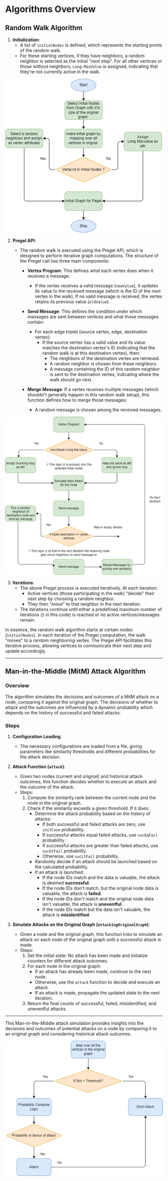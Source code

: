 # Algorithms Overview

## Random Walk Algorithm


1. **Initialization**:
    - A list of `initialNodes` is defined, which represents the starting points of the random walk.
    - For these starting vertices, if they have neighbors, a random neighbor is selected as the initial "next step". For all other vertices or those without neighbors, `Long.MaxValue` is assigned, indicating that they're not currently active in the walk.

![algoInit](./assets/graphInit.png)

2. **Pregel API**:
    - The random walk is executed using the Pregel API, which is designed to perform iterative graph computations. The structure of the Pregel call has three main components:

        - **Vertex Program**: This defines what each vertex does when it receives a message:
            - If the vertex receives a valid message (`newValue`), it updates its value to the received message (which is the ID of the next vertex in the walk). If no valid message is received, the vertex retains its previous value (`oldValue`).

        - **Send Message**: This defines the condition under which messages are sent between vertices and what those messages contain:
            - For each edge triplet (source vertex, edge, destination vertex):
                - If the source vertex has a valid value and its value matches the destination vertex's ID (indicating that the random walk is at this destination vertex), then:
                    - The neighbors of the destination vertex are retrieved.
                    - A random neighbor is chosen from these neighbors.
                    - A message containing the ID of this random neighbor is sent to the destination vertex, indicating where the walk should go next.

        - **Merge Message**: If a vertex receives multiple messages (which shouldn't generally happen in this random walk setup), this function defines how to merge those messages:
            - A random message is chosen among the received messages.

![pregelWalk](./assets/pregel.png)

3. **Iterations**:
    - The above Pregel process is executed iteratively. At each iteration:
        - Active vertices (those participating in the walk) "decide" their next step by choosing a random neighbor.
        - They then "move" to that neighbor in the next iteration.
    - The iterations continue until either a predefined maximum number of iterations (`5` in this code) is reached or no active vertices/messages remain.

In essence, the random walk algorithm starts at certain nodes (`initialNodes`). In each iteration of the Pregel computation, the walk "moves" to a random neighboring vertex. The Pregel API facilitates this iterative process, allowing vertices to communicate their next step and update accordingly.

---

## Man-in-the-Middle (MitM) Attack Algorithm

### Overview

The algorithm simulates the decisions and outcomes of a MitM attack on a node, comparing it against the original graph. The decisions of whether to attack and the outcomes are influenced by a dynamic probability which depends on the history of successful and failed attacks.

### Steps

1. **Configuration Loading**:
    - The necessary configurations are loaded from a file, giving parameters like similarity thresholds and different probabilities for the attack decision.

2. **Attack Function (`attack`)**:
    - Given two nodes (current and original) and historical attack outcomes, this function decides whether to execute an attack and the outcome of the attack.
    - Steps:
        1. Compute the similarity rank between the current node and the node in the original graph.
        2. Check if the similarity exceeds a given threshold. If it does:
            - Determine the attack probability based on the history of attacks:
                - If both successful and failed attacks are zero, use `initCase` probability.
                - If successful attacks equal failed attacks, use `sucEqFail` probability.
                - If successful attacks are greater than failed attacks, use `sucGtFail` probability.
                - Otherwise, use `sucLtFail` probability.
            - Randomly decide if an attack should be launched based on the calculated probability.
            - If an attack is launched:
                - If the node IDs match and the data is valuable, the attack is deemed **successful**.
                - If the node IDs don't match, but the original node data is valuable, the attack is **failed**.
                - If the node IDs don't match and the original node data isn't valuable, the attack is **uneventful**.
                - If the node IDs match but the data isn't valuable, the attack is **misidentified**.

3. **Simulate Attacks on the Original Graph (`attackingOriginalGraph`)**:
    - Given a node and the original graph, this function tries to simulate an attack on each node of the original graph until a successful attack is made.
    - Steps:
        1. Set the initial state: No attack has been made and initialize counters for different attack outcomes.
        2. For each node in the original graph:
            - If an attack has already been made, continue to the next node.
            - Otherwise, use the `attack` function to decide and execute an attack.
            - If an attack is made, propagate the updated state to the next iteration.
        3. Return the final counts of successful, failed, misidentified, and uneventful attacks.

---

This Man-in-the-Middle attack simulation provides insights into the decisions and outcomes of potential attacks on a node by comparing it to an original graph and considering historical attack outcomes.

![mitm](./assets/mitmattack.png)